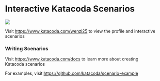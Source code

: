# Interactive Katacoda Scenarios

[![](http://shields.katacoda.com/katacoda/wenzi25/count.svg)](https://www.katacoda.com/wenzi25 "Get your profile on Katacoda.com")

Visit https://www.katacoda.com/wenzi25 to view the profile and interactive scenarios

### Writing Scenarios
Visit https://www.katacoda.com/docs to learn more about creating Katacoda scenarios

For examples, visit https://github.com/katacoda/scenario-example
